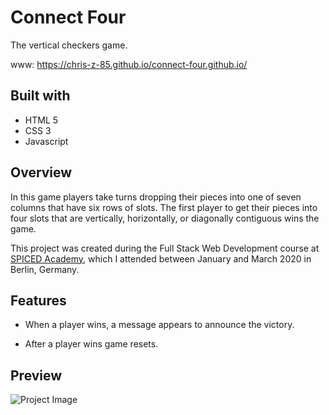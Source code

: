 # Connect Four

The vertical checkers game.

www: https://chris-z-85.github.io/connect-four.github.io/

## Built with

 * HTML 5
 * CSS 3
 * Javascript

## Overview

In this game players take turns dropping their pieces into one of seven columns that have six rows of slots. The first player to get their pieces into four slots that are vertically, horizontally, or diagonally contiguous wins the game.

This project was created during the Full Stack Web Development course at <a href="http://www.spiced-academy.com/">SPICED Academy</a>, which I 
attended between January and March 2020 in Berlin, Germany. 

## Features

* When a player wins, a message appears to announce the victory.

* After a player wins game resets.

## Preview

![Project Image](https://github.com/Chris-Z-85/connect-four.github.io/blob/master/connect_four.gif?raw=true)

